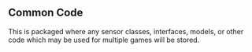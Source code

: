## Common Code

This is packaged where any sensor classes, interfaces, models, or other code which may be used for
multiple games will be stored.